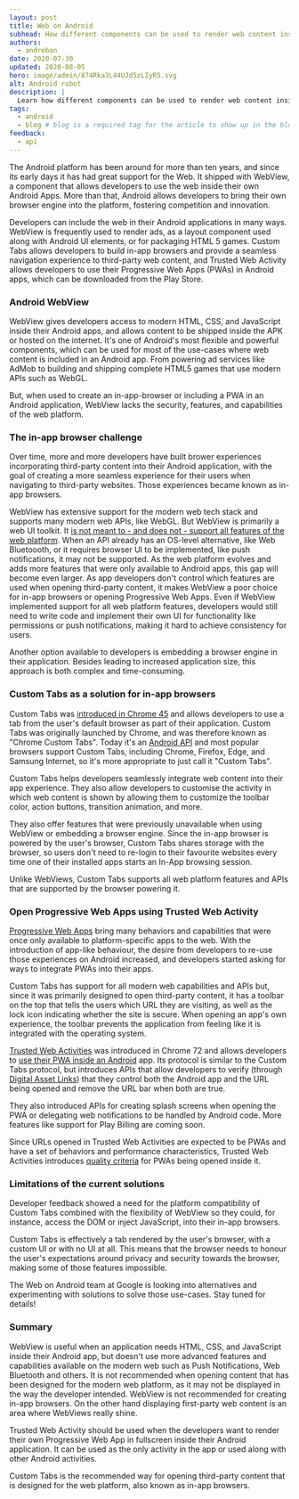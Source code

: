 ```yaml
---
layout: post
title: Web on Android
subhead: How different components can be used to render web content inside Android apps.
authors:
  - andreban
date: 2020-07-30
updated: 2020-08-05
hero: image/admin/874Rka3L44UJd5zLIyR5.svg
alt: Android robot
description: |
  Learn how different components can be used to render web content inside Android apps.
tags:
  - android
  - blog # blog is a required tag for the article to show up in the blog.
feedback:
  - api
---
```



The Android platform has been around for more than ten years, and since its early days it has had
great support for the Web. It shipped with WebView, a component that allows developers to use the
web inside their own Android Apps. More than that, Android allows developers to bring their own
browser engine into the platform, fostering competition and innovation.

Developers can include the web in their Android applications in many ways. WebView is frequently
used to render ads, as a layout component used along with Android UI elements, or for packaging HTML 5
games. Custom Tabs allows developers to build in-app browsers and provide a seamless navigation
experience to third-party web content, and Trusted Web Activity allows developers to use their
Progressive Web Apps (PWAs) in Android apps, which can be downloaded from the Play Store.

### Android WebView

WebView gives developers access to modern HTML, CSS, and JavaScript inside their Android apps, and
allows content to be shipped inside the APK or hosted on the internet. It's one of Android's most
flexible and powerful components, which can be used for most of the use-cases where web content is
included in an Android app. From powering ad services like AdMob to building and shipping complete
HTML5 games that use modern APIs such as WebGL.

But, when used to create an in-app-browser or including a PWA in an Android application, WebView
lacks the security, features, and capabilities of the web platform.

### The in-app browser challenge

Over time, more and more developers have built brower experiences 
incorporating third-party content into their Android application, with the goal
of creating a more seamless experience for their users when navigating to
third-party websites. Those experiences became known
as in-app browsers.

WebView has extensive support for the modern web tech stack and supports many modern web APIs, like
WebGL. But WebView is primarily a web UI toolkit. It
[is not meant to - and does not - support all features of the web platform][1]. When an API already
has an OS-level alternative, like Web Bluetoooth, or it requires browser UI to be implemented, like
push notifications, it may not be supported. As the web platform evolves and adds more features
that were only available to Android apps, this gap will become even larger. As app developers don't
control which features are used when opening third-party content, it makes WebView a poor choice
for in-app browsers or opening Progressive Web Apps. Even if WebView implemented support for all
web platform features, developers would still need to write code and implement their own UI for
functionality like permissions or push notifications, making it hard to achieve consistency for
users. 

Another option available to developers is embedding a browser engine in their application. Besides
leading to increased application size, this approach is both complex and time-consuming.

### Custom Tabs as a solution for in-app browsers

Custom Tabs was [introduced in Chrome 45][2] and allows developers to use a tab from the user's
default browser as part of their application. Custom Tabs was originally launched by Chrome, and
was therefore known as "Chrome Custom Tabs". Today it's an [Android API][3] and most popular
browsers support Custom Tabs, including Chrome, Firefox, Edge, and Samsung Internet, so it's more
appropriate to just call it "Custom Tabs".

Custom Tabs helps developers seamlessly integrate web content into their app experience. They also
allow developers to customise the activity in which web content is shown by allowing them to
customize the toolbar color, action buttons, transition animation, and more.

They also offer features that were previously unavailable when using WebView or embedding a browser
engine. Since the in-app browser is powered by the user's browser, Custom Tabs shares storage
with the browser, so users don't need to re-login to their favourite websites every time one of
their installed apps starts an In-App browsing session.

Unlike WebViews, Custom Tabs supports all web platform features and APIs that are supported by the
browser powering it.

### Open Progressive Web Apps using Trusted Web Activity

[Progressive Web Apps][4] bring many behaviors and capabilities that were once only available to
platform-specific apps to the web. With the introduction of app-like behaviour, the desire from developers to
re-use those experiences on Android increased, and developers started asking for ways to integrate
PWAs into their apps.

Custom Tabs has support for all modern web capabilities and APIs but, since it was primarily
designed to open third-party content, it has a toolbar on the top that tells the users which URL
they are visiting, as well as the lock icon indicating whether the site is secure. When opening an app's
own experience, the toolbar prevents the application from feeling like it is integrated with the
operating system.

[Trusted Web Activities][5] was introduced in Chrome 72 and allows developers to
[use their PWA inside an Android][6] app. Its protocol is similar to the Custom Tabs protocol,
but introduces APIs that allow developers to verify (through [Digital Asset Links][7]) that they
control both the Android app and the URL being opened and remove the URL bar when both are true.

They also introduced APIs for creating splash screens when opening the PWA or delegating web
notifications to be handled by Android code. More features like support for Play Billing are coming
soon.

Since URLs opened in Trusted Web Activities are expected to be PWAs and have a set of behaviors and
performance characteristics, Trusted Web Activities introduces [quality criteria][8] for PWAs
being opened inside it.

### Limitations of the current solutions

Developer feedback showed a need for the platform compatibility of Custom Tabs combined with the
flexibility of WebView so they could, for instance, access the DOM or inject JavaScript, into their
in-app browsers.

Custom Tabs is effectively a tab rendered by the user's browser, with a custom UI or with no UI
at all. This means that the browser needs to honour the user's expectations around privacy and
security towards the browser, making some of those features impossible.

The Web on Android team at Google is looking into alternatives and experimenting with solutions
to solve those use-cases. Stay tuned for details!

### Summary

WebView is useful when an application needs HTML, CSS, and JavaScript inside their Android app, but
doesn't use more advanced features and capabilities available on the modern web such as Push
Notifications, Web Bluetooth and others. It is not recommended when opening content that has been
designed for the modern web platform, as it may not be displayed in the way the developer intended.
WebView is not recommended for creating in-app browsers. On the other hand displaying first-party
web content is an area where WebViews really shine. 

Trusted Web Activity should be used when the developers want to render their own Progressive Web
App in fullscreen inside their Android application. It can be used as the only activity in the app
or used along with other Android activities.

Custom Tabs is the recommended way for opening third-party content that is designed for the web
platform, also known as in-app browsers.

[1]: https://research.google/pubs/pub46739/
[2]: https://android-developers.googleblog.com/2015/09/chrome-custom-tabs-smooth-transition.html
[3]: https://developer.android.com/reference/androidx/browser/customtabs/package-summary
[4]: https://web.dev/progressive-web-apps/
[5]: https://developers.google.com/web/android/trusted-web-activity/
[6]: https://web.dev/using-a-pwa-in-your-android-app/
[7]: https://developers.google.com/digital-asset-links
[8]: https://web.dev/using-a-pwa-in-your-android-app/#quality-criteria
